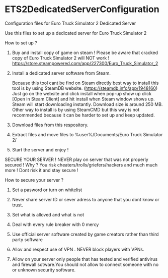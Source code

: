 # ETS2DedicatedServerConfiguration
Configuration files for Euro Truck Simulator 2 Dedicated Server

Use this files to set up a dedicated server for Euro Truck Simulator 2

How to set up ?

 1. Buy and install copy of game on steam ! Please be aware that cracked copy of Euro Truck Simulator 2 will NOT work ! https://store.steampowered.com/app/227300/Euro_Truck_Simulator_2


 2. Install a dedicated server software from Steam. 

    Because this tool cant be find on Steam directly best way to install this tool is by using SteamDB website. (https://steamdb.info/app/1948160) Just go on the website and click install when pop-up show up click [Open in Steam Client] and hit install when Steam window shows up. Steam will start downloading instantly. Download size is around 250 MB. Other way to install is by using SteamCMD but this way is not recommended because it can be harder to set up and keep updated.


3. Download files from this respository.

4. Extract files and move files to %user%/Documents/Euro Truck Simulator 2/

5. Start the server and enjoy !

SECURE YOUR SERVER ! NEVER play on server that was not properly secured ! Why ? You risk cheaters/trolls/griefers/hackers and much much more ! Dont risk it and stay secure !

How to secure your server ?

1. Set a pasword or turn on whitelist

2. Never share server ID or sever adress to anyone that you dont know or trust.

3. Set what is alloved and what is not 

4. Deal with every rule breaker with 0 mercy

5. Use official server software created by game creators rather than third party software

7. Allov and respect use of VPN . NEVER block players with VPNs.

8. Allow on your server only people that has tested and verified antivirus and firewall sotware.You should not allow to connect someone with no or unknown security software. 
